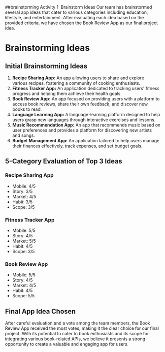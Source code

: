 ##brainstorming
Activity 1: Brainstorm Ideas
Our team has brainstormed several app ideas that cater to various categories including education, lifestyle, and entertainment. After evaluating each idea based on the provided criteria, we have chosen the Book Review App as our final project idea.

# Brainstorming Ideas

## Initial Brainstorming Ideas

1. **Recipe Sharing App:** An app allowing users to share and explore various recipes, fostering a community of cooking enthusiasts.
2. **Fitness Tracker App:** An application dedicated to tracking users' fitness progress and helping them achieve their health goals.
3. **Book Review App:** An app focused on providing users with a platform to access book reviews, share their own feedback, and discover new books to read.
4. **Language Learning App:** A language-learning platform designed to help users grasp new languages through interactive exercises and lessons.
5. **Music Recommendation App:** An app that recommends music based on user preferences and provides a platform for discovering new artists and songs.
6. **Budget Management App:** An application tailored to help users manage their finances effectively, track expenses, and set budget goals.

## 5-Category Evaluation of Top 3 Ideas

### Recipe Sharing App

- Mobile: 4/5
- Story: 3/5
- Market: 4/5
- Habit: 3/5
- Scope: 3/5

### Fitness Tracker App

- Mobile: 5/5
- Story: 4/5
- Market: 5/5
- Habit: 4/5
- Scope: 3/5

### Book Review App

- Mobile: 5/5
- Story: 4/5
- Market: 4/5
- Habit: 4/5
- Scope: 5/5

## Final App Idea Chosen

After careful evaluation and a vote among the team members, the Book Review App received the most votes, making it the clear choice for our final project. With its potential to cater to book enthusiasts and its scope for integrating various book-related APIs, we believe it presents a strong opportunity to create a valuable and engaging app for users.
